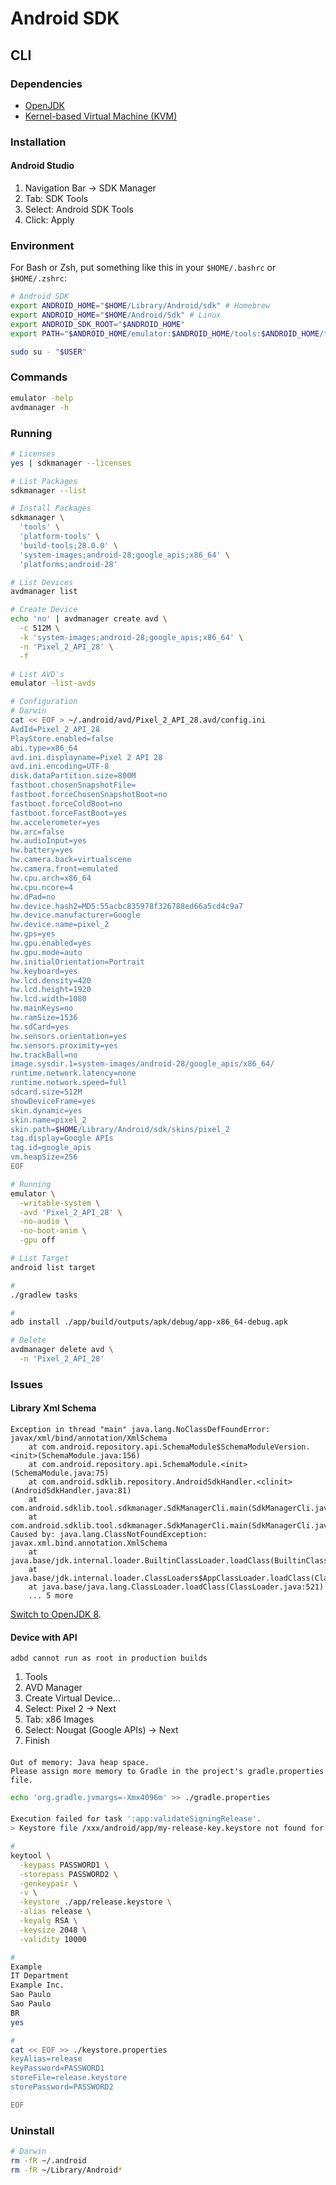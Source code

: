# Android SDK

## CLI

### Dependencies

- [OpenJDK](/openjdk.md)
- [Kernel-based Virtual Machine (KVM)](/kvm.md)

### Installation

#### Android Studio

1. Navigation Bar -> SDK Manager
2. Tab: SDK Tools
3. Select: Android SDK Tools
4. Click: Apply

### Environment

For Bash or Zsh, put something like this in your `$HOME/.bashrc` or `$HOME/.zshrc`:

```sh
# Android SDK
export ANDROID_HOME="$HOME/Library/Android/sdk" # Homebrew
export ANDROID_HOME="$HOME/Android/Sdk" # Linux
export ANDROID_SDK_ROOT="$ANDROID_HOME"
export PATH="$ANDROID_HOME/emulator:$ANDROID_HOME/tools:$ANDROID_HOME/tools/bin:$ANDROID_HOME/platform-tools:$PATH"
```

```sh
sudo su - "$USER"
```

### Commands

```sh
emulator -help
avdmanager -h
```

### Running

```sh
# Licenses
yes | sdkmanager --licenses

# List Packages
sdkmanager --list

# Install Packages
sdkmanager \
  'tools' \
  'platform-tools' \
  'build-tools;28.0.0' \
  'system-images;android-28;google_apis;x86_64' \
  'platforms;android-28'

# List Devices
avdmanager list

# Create Device
echo 'no' | avdmanager create avd \
  -c 512M \
  -k 'system-images;android-28;google_apis;x86_64' \
  -n 'Pixel_2_API_28' \
  -f

# List AVD's
emulator -list-avds

# Configuration
# Darwin
cat << EOF > ~/.android/avd/Pixel_2_API_28.avd/config.ini
AvdId=Pixel_2_API_28
PlayStore.enabled=false
abi.type=x86_64
avd.ini.displayname=Pixel 2 API 28
avd.ini.encoding=UTF-8
disk.dataPartition.size=800M
fastboot.chosenSnapshotFile=
fastboot.forceChosenSnapshotBoot=no
fastboot.forceColdBoot=no
fastboot.forceFastBoot=yes
hw.accelerometer=yes
hw.arc=false
hw.audioInput=yes
hw.battery=yes
hw.camera.back=virtualscene
hw.camera.front=emulated
hw.cpu.arch=x86_64
hw.cpu.ncore=4
hw.dPad=no
hw.device.hash2=MD5:55acbc835978f326788ed66a5cd4c9a7
hw.device.manufacturer=Google
hw.device.name=pixel_2
hw.gps=yes
hw.gpu.enabled=yes
hw.gpu.mode=auto
hw.initialOrientation=Portrait
hw.keyboard=yes
hw.lcd.density=420
hw.lcd.height=1920
hw.lcd.width=1080
hw.mainKeys=no
hw.ramSize=1536
hw.sdCard=yes
hw.sensors.orientation=yes
hw.sensors.proximity=yes
hw.trackBall=no
image.sysdir.1=system-images/android-28/google_apis/x86_64/
runtime.network.latency=none
runtime.network.speed=full
sdcard.size=512M
showDeviceFrame=yes
skin.dynamic=yes
skin.name=pixel_2
skin.path=$HOME/Library/Android/sdk/skins/pixel_2
tag.display=Google APIs
tag.id=google_apis
vm.heapSize=256
EOF

# Running
emulator \
  -writable-system \
  -avd 'Pixel_2_API_28' \
  -no-audio \
  -no-boot-anim \
  -gpu off
```

```sh
# List Target
android list target

#
./gradlew tasks

#
adb install ./app/build/outputs/apk/debug/app-x86_64-debug.apk
```

```sh
# Delete
avdmanager delete avd \
  -n 'Pixel_2_API_28'
```

### Issues

#### Library Xml Schema

```log
Exception in thread "main" java.lang.NoClassDefFoundError: javax/xml/bind/annotation/XmlSchema
	at com.android.repository.api.SchemaModule$SchemaModuleVersion.<init>(SchemaModule.java:156)
	at com.android.repository.api.SchemaModule.<init>(SchemaModule.java:75)
	at com.android.sdklib.repository.AndroidSdkHandler.<clinit>(AndroidSdkHandler.java:81)
	at com.android.sdklib.tool.sdkmanager.SdkManagerCli.main(SdkManagerCli.java:73)
	at com.android.sdklib.tool.sdkmanager.SdkManagerCli.main(SdkManagerCli.java:48)
Caused by: java.lang.ClassNotFoundException: javax.xml.bind.annotation.XmlSchema
	at java.base/jdk.internal.loader.BuiltinClassLoader.loadClass(BuiltinClassLoader.java:583)
	at java.base/jdk.internal.loader.ClassLoaders$AppClassLoader.loadClass(ClassLoaders.java:178)
	at java.base/java.lang.ClassLoader.loadClass(ClassLoader.java:521)
	... 5 more
```

[Switch to OpenJDK 8](/openjdk.md#environment).

#### Device with API

```log
adbd cannot run as root in production builds
```

1. Tools
2. AVD Manager
3. Create Virtual Device...
4. Select: Pixel 2 -> Next
5. Tab: x86 Images
6. Select: Nougat (Google APIs) -> Next
7. Finish

<!-- ####

```log
adb: failed to install ./app/build/outputs/apk/debug/app-x86_64-debug.apk: Failure [INSTALL_FAILED_TEST_ONLY: installPackageLI]
```

TODO -->

<!-- ####

```log
emulator: ERROR: AdbHostServer.cpp:102: Unable to connect to adb daemon on port: 5037
```

TODO -->

####

```log
Out of memory: Java heap space.
Please assign more memory to Gradle in the project's gradle.properties file.
```

```sh
echo 'org.gradle.jvmargs=-Xmx4096m' >> ./gradle.properties
```

####

```sh
Execution failed for task ':app:validateSigningRelease'.
> Keystore file /xxx/android/app/my-release-key.keystore not found for signing config 'release'.
```

```sh
#
keytool \
  -keypass PASSWORD1 \
  -storepass PASSWORD2 \
  -genkeypair \
  -v \
  -keystore ./app/release.keystore \
  -alias release \
  -keyalg RSA \
  -keysize 2048 \
  -validity 10000

#
Example
IT Department
Example Inc.
Sao Paulo
Sao Paulo
BR
yes

#
cat << EOF >> ./keystore.properties
keyAlias=release
keyPassword=PASSWORD1
storeFile=release.keystore
storePassword=PASSWORD2

EOF
```

### Uninstall

```sh
# Darwin
rm -fR ~/.android
rm -fR ~/Library/Android*
```
